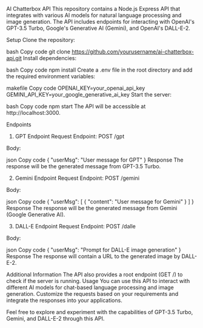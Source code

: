 AI Chatterbox API
This repository contains a Node.js Express API that integrates with various AI models for natural language processing and image generation. The API includes endpoints for interacting with OpenAI's GPT-3.5 Turbo, Google's Generative AI (Gemini), and OpenAI's DALL-E-2.

Setup
Clone the repository:

bash
Copy code
git clone https://github.com/yourusername/ai-chatterbox-api.git
Install dependencies:

bash
Copy code
npm install
Create a .env file in the root directory and add the required environment variables:

makefile
Copy code
OPENAI_KEY=your_openai_api_key
GEMINI_API_KEY=your_google_generative_ai_key
Start the server:

bash
Copy code
npm start
The API will be accessible at http://localhost:3000.

Endpoints
1. GPT Endpoint
Request
Endpoint: POST /gpt

Body:

json
Copy code
{
  "userMsg": "User message for GPT"
}
Response
The response will be the generated message from GPT-3.5 Turbo.

2. Gemini Endpoint
Request
Endpoint: POST /gemini

Body:

json
Copy code
{
  "userMsg": [
    {
      "content": "User message for Gemini"
    }
  ]
}
Response
The response will be the generated message from Gemini (Google Generative AI).

3. DALL-E Endpoint
Request
Endpoint: POST /dalle

Body:

json
Copy code
{
  "userMsg": "Prompt for DALL-E image generation"
}
Response
The response will contain a URL to the generated image by DALL-E-2.

Additional Information
The API also provides a root endpoint (GET /) to check if the server is running.
Usage
You can use this API to interact with different AI models for chat-based language processing and image generation. Customize the requests based on your requirements and integrate the responses into your applications.

Feel free to explore and experiment with the capabilities of GPT-3.5 Turbo, Gemini, and DALL-E-2 through this API.